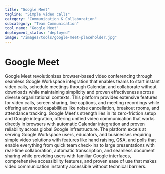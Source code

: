 ```yaml
---
title: "Google Meet"
tagline: "Simple video calls"
category: "Communication & Collaboration"
subcategory: "Team Communication"
tool_name: "Google Meet"
deployment_status: "deployed"
image: "/images/tools/google-meet-placeholder.jpg"
---
```


# Google Meet

Google Meet revolutionizes browser-based video conferencing through seamless Google Workspace integration that enables teams to start instant video calls, schedule meetings through Calendar, and collaborate without downloads while maintaining simplicity and proven effectiveness across diverse organizational contexts. This platform provides extensive features for video calls, screen sharing, live captions, and meeting recordings while offering advanced capabilities like noise cancellation, breakout rooms, and attendance tracking. Google Meet's strength lies in its zero-friction setup and Google integration, offering unified video communication that works directly in browsers with automatic Calendar integration and proven reliability across global Google infrastructure. The platform excels at serving Google Workspace users, educators, and businesses requiring simple video solutions with features like hand raising, Q&A, and polls that enable everything from quick team check-ins to large presentations with real-time collaboration, automatic transcription, and seamless document sharing while providing users with familiar Google interfaces, comprehensive accessibility features, and proven ease of use that makes video communication instantly accessible without technical barriers.